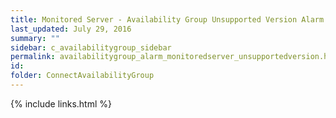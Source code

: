 ```yaml
---
title: ﻿Monitored Server - Availability Group Unsupported Version Alarm
last_updated: July 29, 2016
summary: ""
sidebar: c_availabilitygroup_sidebar
permalink: availabilitygroup_alarm_monitoredserver_unsupportedversion.html
id:
folder: ConnectAvailabilityGroup
---
```




{% include links.html %}
